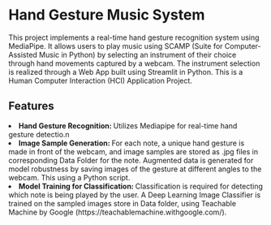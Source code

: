 # Hand Gesture Music System
This project implements a real-time hand gesture recognition system using MediaPipe. It allows users to play music using SCAMP (Suite for Computer-Assisted Music in Python) by selecting an instrument of their choice through hand movements captured by a webcam. The instrument selection is realized through a Web App built using Streamlit in Python. This is a Human Computer Interaction (HCI) Application Project.

## Features
<li><strong>Hand Gesture Recognition: </strong>Utilizes Mediapipe for real-time hand gesture detectio.n</li>
<li><strong>Image Sample Generation: </strong>For each note, a unique hand gesture is made in front of the webcam, and image samples are stored as .jpg files in corresponding Data Folder for the note. Augmented data is generated for model robustness by saving images of the gesture at different angles to the webcam. This  using a Python script.</li>
<li><strong>Model Training for Classification: </strong>Classification is required for detecting which note is being played by the user. A Deep Learning Image Classifier is trained on the sampled images store in Data folder, using Teachable Machine by Google (<href>https://teachablemachine.withgoogle.com/</href>).</li>










